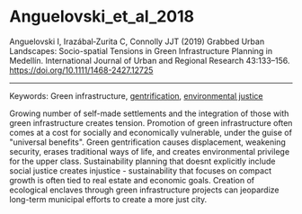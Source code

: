 # Anguelovski_et_al_2018

Anguelovski I, Irazábal‐Zurita C, Connolly JJT (2019) Grabbed Urban Landscapes: Socio-spatial Tensions in Green Infrastructure Planning in Medellín. International Journal of Urban and Regional Research 43:133–156. https://doi.org/10.1111/1468-2427.12725

---

Keywords: Green infrastructure, [gentrification](../topics/Gentrification.qmd), [environmental justice](../topics/EnvironmentalJustice.qmd)  	  

Growing number of self-made settlements and the integration of those with green infrastructure creates tension. Promotion of green infrastructure often comes at a cost for socially and economically vulnerable, under the guise of "universal benefits". Green gentrification causes displacement, weakening security, erases traditional ways of life, and creates environmental privilege for the upper class. Sustainability planning that doesnt explicitly include social justice creates injustice - sustainability that focuses on compact growth is often tied to real estate and economic goals. Creation of ecological enclaves through green infrastructure projects can jeopardize long-term municipal efforts to create a more just city.
